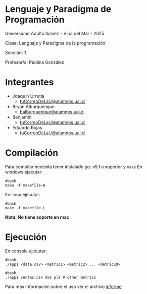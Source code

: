 # Lenguaje y Paradigma de Programación

Universidad Adolfo Ibáñez - Viña del Mar - 2025

Clase: Lenguaje y Paradigma de la programación

Sección: 1

Profesor/a: Paulina González

# Integrantes

- Joaquín Urrutia
  - tuCorreoDeLaU@alumnos.uai.cl
- Bryan Alburquenque
  - balburquenque@alumnos.uai.cl
- Benjamín
  - tuCorreoDeLaU@alumnos.uai.cl
- Eduardo Rojas
  - tuCorreoDeLaU@alumnos.uai.cl

# Compilación

Para compilar necesita tener instalado ```gcc``` v5.1 o superior y ```make```
En windows ejecutar:

```
#bash
make -f makefile-W
```

En linux ejecutar:
```
#bash
make -f makefile-L
```

**Nota: No tiene soporte en mac**

# Ejecución

En consola ejecutar:
```
#bash
./app1 <data.csv> <metric1> <metric2> ... <metric10>
```
```
#bash
./app1 ventas.csv dms pls # other metrics
```


Para más información sobre el uso ver el archivo [informe](informe.md)
